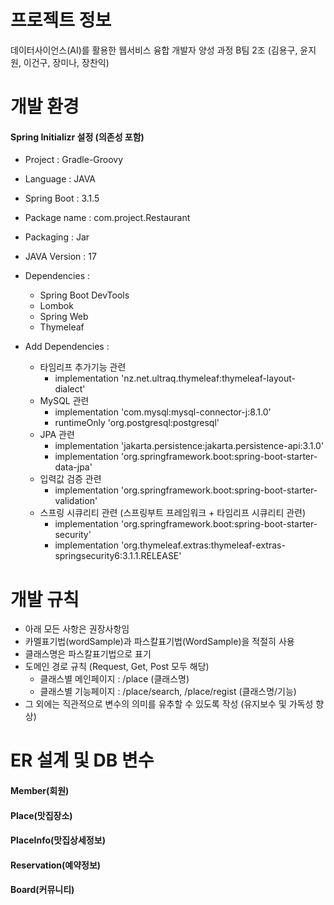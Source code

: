# 프로젝트 정보

데이터사이언스(AI)를 활용한 웹서비스 융합 개발자 양성 과정 
B팀 2조 (김용구, 윤지원, 이건구, 장미나, 장찬익)

# 개발 환경

#### Spring Initializr 설정 (의존성 포함)

- Project : Gradle-Groovy
- Language : JAVA
- Spring Boot : 3.1.5
- Package name : com.project.Restaurant
- Packaging : Jar
- JAVA Version : 17

- Dependencies :
  - Spring Boot DevTools
  - Lombok
  - Spring Web
  - Thymeleaf

- Add Dependencies :

  - 타임리프 추가기능 관련
    - implementation 'nz.net.ultraq.thymeleaf:thymeleaf-layout-dialect'
  - MySQL 관련	
    - implementation 'com.mysql:mysql-connector-j:8.1.0'
    - runtimeOnly 'org.postgresql:postgresql'
  - JPA 관련	
    - implementation 'jakarta.persistence:jakarta.persistence-api:3.1.0'
    - implementation 'org.springframework.boot:spring-boot-starter-data-jpa'
  - 입력값 검증 관련
    - implementation 'org.springframework.boot:spring-boot-starter-validation'
  - 스프링 시큐리티 관련 (스프링부트 프레임워크 + 타임리프 시큐리티 관련)
    - implementation 'org.springframework.boot:spring-boot-starter-security'
    - implementation 'org.thymeleaf.extras:thymeleaf-extras-springsecurity6:3.1.1.RELEASE'
   
# 개발 규칙

- 아래 모든 사항은 권장사항임
- 카멜표기법(wordSample)과 파스칼표기법(WordSample)을 적절히 사용
- 클래스명은 파스칼표기법으로 표기
- 도메인 경로 규칙 (Request, Get, Post 모두 해당)
  - 클래스별 메인페이지 : /place (클래스명)
  - 클래스별 기능페이지 : /place/search, /place/regist (클래스명/기능)
- 그 외에는 직관적으로 변수의 의미를 유추할 수 있도록 작성 (유지보수 및 가독성 향상)

# ER 설계 및 DB 변수

#### Member(회원)


#### Place(맛집장소)


#### PlaceInfo(맛집상세정보)


#### Reservation(예약정보)


#### Board(커뮤니티)







